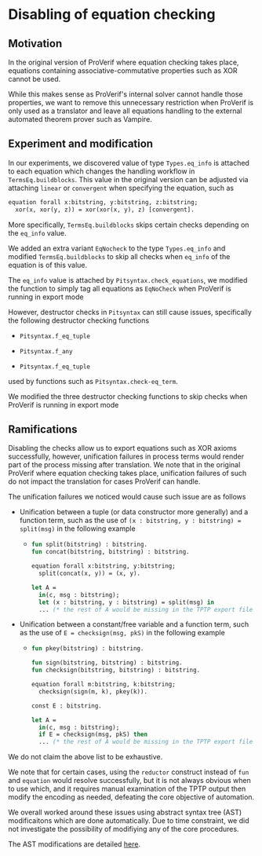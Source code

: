 # Disabling of equation checking

## Motivation

In the original version of ProVerif where equation checking takes place, equations containing associative-commutative properties such as XOR cannot be used.

While this makes sense as ProVerif's internal solver cannot handle those properties, we want to remove this unnecessary restriction when ProVerif is only used as a translator and leave all equations handling to the external automated theorem prover such as Vampire.

## Experiment and modification

In our experiments, we discovered value of type `Types.eq_info` is attached to each equation which changes the handling workflow in `TermsEq.buildblocks`. This value in the original version can be adjusted via attaching `linear` or `convergent` when specifying the equation, such as

```ocaml
equation forall x:bitstring, y:bitstring, z:bitstring;
  xor(x, xor(y, z)) = xor(xor(x, y), z) [convergent].
```

More specifically, `TermsEq.buildblocks` skips certain checks depending on the `eq_info` value.

We added an extra variant `EqNocheck` to the type `Types.eq_info` and modified `TermsEq.buildblocks` to skip all checks when `eq_info` of the equation is of this value.

The `eq_info` value is attached by `Pitsyntax.check_equations`, we modified the function to simply tag all equations as `EqNoCheck` when ProVerif is running in export mode

However, destructor checks in `Pitsyntax` can still cause issues, specifically the following destructor checking functions

- `Pitsyntax.f_eq_tuple`

- `Pitsyntax.f_any`

- `Pitsyntax.f_eq_tuple`

used by functions such as `Pitsyntax.check-eq_term`.

We modified the three destructor checking functions to skip checks when ProVerif is running in export mode

## Ramifications

Disabling the checks allow us to export equations such as XOR axioms successfully, however, unification failures in process terms would render part of the process missing after translation. We note that in the original ProVerif where equation checking takes place, unification failures of such do not impact the translation for cases ProVerif can handle.

The unification failures we noticed would cause such issue are as follows

- Unification between a tuple (or data constructor more generally) and a function term, such as the use of `(x : bitstring, y : bitstring) = split(msg)` in the following example

  - ```ocaml
    fun split(bitstring) : bitstring.
    fun concat(bitstring, bitstring) : bitstring.
    
    equation forall x:bitstring, y:bitstring;
      split(concat(x, y)) = (x, y).
    
    let A =
      in(c, msg : bitstring);
      let (x : bitstring, y : bitstring) = split(msg) in
      ... (* the rest of A would be missing in the TPTP export file *)
    ```

- Unification between a constant/free variable and a function term, such as the use of `E = checksign(msg, pkS)` in the following example

  - ```ocaml
    fun pkey(bitstring) : bitstring.
    
    fun sign(bitstring, bitstring) : bitstring.
    fun checksign(bitstring, bitstring) : bitstring.
    
    equation forall m:bitstring, k:bitstring;
      checksign(sign(m, k), pkey(k)).
    
    const E : bitstring.
    
    let A =
      in(c, msg : bitstring);
      if E = checksign(msg, pkS) then
      ... (* the rest of A would be missing in the TPTP export file *)
    ```

We do not claim the above list to be exhaustive.

We note that for certain cases, using the `reductor` construct instead of `fun` and `equation` would resolve successfully, but it is not always obvious when to use which, and it requires manual examination of the TPTP output then modify the encoding as needed, defeating the core objective of automation.

We overall worked around these issues using abstract syntax tree (AST) modificaitons which are done automatically. Due to time constraint, we did not investigate the possibility of modifiying any of the core procedures.

The AST modifications are detailed [here](ast_mod.md).
